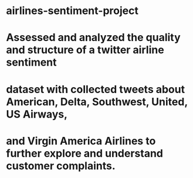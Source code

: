 # airlines-sentiment-project
 
# Assessed and analyzed the quality and structure of a twitter airline sentiment 
# dataset with collected tweets about American, Delta, Southwest, United, US Airways, 
# and Virgin America Airlines to further explore and understand customer complaints.
